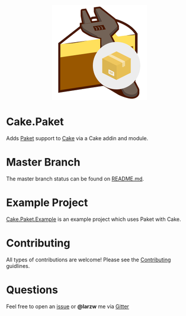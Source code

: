 <p align="center">
  <img src="./Images/CakePaketLogo.png" />
</p>

# Cake.Paket

Adds [Paket](https://fsprojects.github.io/Paket/) support to [Cake](http://cakebuild.net/) via a Cake addin and module.

# Master Branch

The master branch status can be found on [README.md](https://github.com/larzw/Cake.Paket/blob/master/README.md).

# Example Project

[Cake.Paket.Example](https://github.com/larzw/Cake.Paket.Example) is an example project which uses Paket with Cake.

# Contributing

All types of contributions are welcome! Please see the [Contributing](https://github.com/larzw/Cake.Paket/blob/master/.github/CONTRIBUTING.md) guidlines.

# Questions

Feel free to open an [issue](https://github.com/larzw/Cake.Paket/issues) or **@larzw** me via [Gitter](https://gitter.im/cake-contrib/Lobby)
